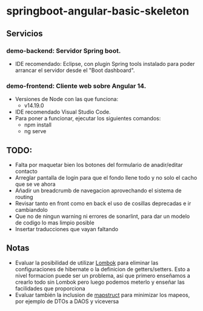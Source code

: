 # springboot-angular-basic-skeleton

## Servicios
### demo-backend: Servidor Spring boot. 
- IDE recomendado: Eclipse, con plugin Spring tools instalado para poder arrancar el servidor desde el "Boot dashboard". 

### demo-frontend: Cliente web sobre Angular 14. 
- Versiones de Node con las que funciona: 
  - v14.19.0
- IDE recomendado Visual Studio Code.
- Para poner a funcionar, ejecutar los siguientes comandos:
	- npm install
	- ng serve

## TODO:

- Falta por maquetar bien los botones del formulario de anadir/editar contacto
- Arreglar pantalla de login para que el fondo llene todo y no solo el cacho que se ve ahora
- Añadir un breadcrumb de navegacion aprovechando el sistema de routing
- Revisar tanto en front como en back el uso de cosillas deprecadas e ir cambiandolo
- Que no de ningun warning ni errores de sonarlint, para dar un modelo de codigo lo mas limpio posible
- Insertar traducciones que vayan faltando

## Notas

- Evaluar la posibilidad de utilizar [Lombok](https://projectlombok.org/) para eliminar las configuraciones de hibernate o la definicion de getters/setters. Esto a nivel formacion puede ser un problema, asi que primero enseñamos a crearlo todo sin Lombok pero luego podemos meterlo y enseñar las facilidades que proporciona
- Evaluar también la inclusion de [mapstruct](https://mapstruct.org/) para minimizar los mapeos, por ejemplo de DTOs a DAOS y viceversa
